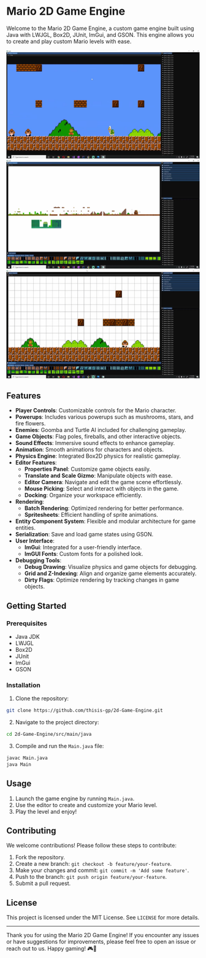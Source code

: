 # Mario 2D Game Engine

Welcome to the Mario 2D Game Engine, a custom game engine built using Java with LWJGL, Box2D, JUnit, ImGui, and GSON. This engine allows you to create and play custom Mario levels with ease.

![Mario-Game](https://github.com/thisis-gp/2d-Game-Engine/blob/master/assets/game.png?raw=true)
![Mario-Game](https://github.com/thisis-gp/2d-Game-Engine/blob/master/assets/game%20engine%201.png?raw=true)
![Mario-Game](https://github.com/thisis-gp/2d-Game-Engine/blob/master/assets/game%20engine.png?raw=true)

## Features

- **Player Controls**: Customizable controls for the Mario character.
- **Powerups**: Includes various powerups such as mushrooms, stars, and fire flowers.
- **Enemies**: Goomba and Turtle AI included for challenging gameplay.
- **Game Objects**: Flag poles, fireballs, and other interactive objects.
- **Sound Effects**: Immersive sound effects to enhance gameplay.
- **Animation**: Smooth animations for characters and objects.
- **Physics Engine**: Integrated Box2D physics for realistic gameplay.
- **Editor Features**:
  - **Properties Panel**: Customize game objects easily.
  - **Translate and Scale Gizmo**: Manipulate objects with ease.
  - **Editor Camera**: Navigate and edit the game scene effortlessly.
  - **Mouse Picking**: Select and interact with objects in the game.
  - **Docking**: Organize your workspace efficiently.
- **Rendering**:
  - **Batch Rendering**: Optimized rendering for better performance.
  - **Spritesheets**: Efficient handling of sprite animations.
- **Entity Component System**: Flexible and modular architecture for game entities.
- **Serialization**: Save and load game states using GSON.
- **User Interface**:
  - **ImGui**: Integrated for a user-friendly interface.
  - **ImGUI Fonts**: Custom fonts for a polished look.
- **Debugging Tools**:
  - **Debug Drawing**: Visualize physics and game objects for debugging.
  - **Grid and Z-Indexing**: Align and organize game elements accurately.
  - **Dirty Flags**: Optimize rendering by tracking changes in game objects.

## Getting Started

### Prerequisites

- Java JDK
- LWJGL
- Box2D
- JUnit
- ImGui
- GSON

### Installation

1. Clone the repository:

```bash
git clone https://github.com/thisis-gp/2d-Game-Engine.git
```

2. Navigate to the project directory:

```bash
cd 2d-Game-Engine/src/main/java
```

3. Compile and run the `Main.java` file:

```bash
javac Main.java
java Main
```

## Usage

1. Launch the game engine by running `Main.java`.
2. Use the editor to create and customize your Mario level.
3. Play the level and enjoy!

## Contributing

We welcome contributions! Please follow these steps to contribute:

1. Fork the repository.
2. Create a new branch: `git checkout -b feature/your-feature`.
3. Make your changes and commit: `git commit -m 'Add some feature'`.
4. Push to the branch: `git push origin feature/your-feature`.
5. Submit a pull request.

## License

This project is licensed under the MIT License. See `LICENSE` for more details.

---

Thank you for using the Mario 2D Game Engine! If you encounter any issues or have suggestions for improvements, please feel free to open an issue or reach out to us. Happy gaming! 🎮🍄
